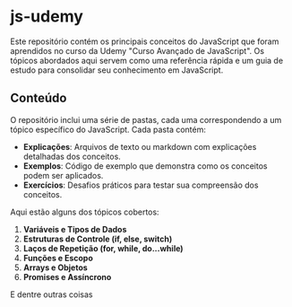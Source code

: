 # js-udemy

Este repositório contém os principais conceitos do JavaScript que foram aprendidos no curso da Udemy "Curso Avançado de JavaScript". Os tópicos abordados aqui servem como uma referência rápida e um guia de estudo para consolidar seu conhecimento em JavaScript.

## Conteúdo

O repositório inclui uma série de pastas, cada uma correspondendo a um tópico específico do JavaScript. Cada pasta contém:

- **Explicações**: Arquivos de texto ou markdown com explicações detalhadas dos conceitos.
- **Exemplos**: Código de exemplo que demonstra como os conceitos podem ser aplicados.
- **Exercícios**: Desafios práticos para testar sua compreensão dos conceitos.

Aqui estão alguns dos tópicos cobertos:

1. **Variáveis e Tipos de Dados**
2. **Estruturas de Controle (if, else, switch)**
3. **Laços de Repetição (for, while, do...while)**
4. **Funções e Escopo**
5. **Arrays e Objetos**
6. **Promises e Assíncrono**

E dentre outras coisas 
